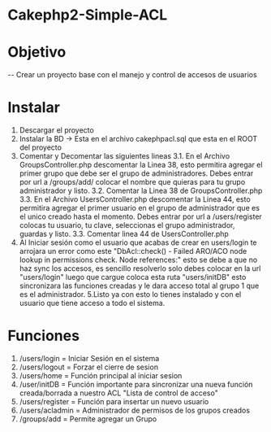 Cakephp2-Simple-ACL
===================

Objetivo
========

-- Crear un proyecto base con el manejo y control de accesos de usuarios

Instalar
=========

1. Descargar el proyecto
2. Instalar la BD -> Esta en el archivo cakephpacl.sql que esta en el ROOT del proyecto
3. Comentar y Decomentar las siguientes lineas
    3.1. En el Archivo GroupsController.php descomentar la Linea 38, esto permitira agregar el primer grupo que debe ser el grupo de administradores. Debes entrar por url a /groups/add/ colocar el nombre que quieras para tu grupo administrador y listo.
    3.2. Comentar la Linea 38 de GroupsController.php
    3.3. En el Archivo UsersController.php descomentar la Linea 44, esto permitira agregar el primer usuario en el grupo de administrador que es el unico creado hasta el momento. Debes entrar por url a /users/register colocas tu usuario, tu clave, seleccionas el grupo administrador, guardas y listo.
    3.3. Comentar linea 44 de UsersController.php
4. Al Iniciar sesión como el usuario que acabas de crear en users/login te arrojara un error como este "DbAcl::check() - Failed ARO/ACO node lookup in permissions check. Node references:" esto se debe a que no haz sync los accesos, es sencillo resolverlo solo debes colocar en la url "users/login" luego que cargue coloca esta ruta "users/initDB" esto sincronizara las funciones creadas y le dara acceso total al grupo 1 que es el administrador.
5.Listo ya con esto lo tienes instalado y con el usuario que tiene acceso a todo el sistema.

Funciones
=========
1. /users/login = Iniciar Sesión en el sistema
2. /users/logout =  Forzar el cierre de sesion
3. /users/home = Función principal al iniciar sesion
4. /user/initDB = Función importante para sincronizar una nueva función creada/borrada a nuestro ACL "Lista de control de acceso"
5. /users/register = Función para insertar un nuevo usuario
7. /users/acladmin = Administrador de permisos de los grupos creados
6. /groups/add = Permite agregar un Grupo


    
